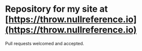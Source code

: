# Repository for my site at [https://throw.nullreference.io](https://throw.nullreference.io)

Pull requests welcomed and accepted.
